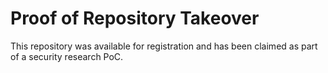 # Proof of Repository Takeover
This repository was available for registration and has been claimed as part of a security research PoC.

